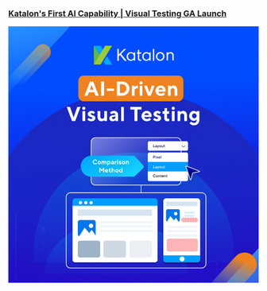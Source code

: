 ### [Katalon's First AI Capability | Visual Testing GA Launch](https://katalon.com/visual-testing?utm_source=katalon&utm_medium=in-app-news&utm_campaign=visual-testing)

   <img src="https://github.com/katalon-studio/docs-images/blob/master/katalon-studio/docs/ks-start-page/SP%20News%20(1).jpg">
